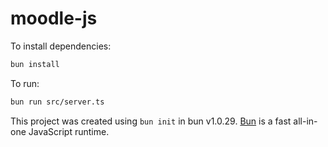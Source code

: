 # moodle-js

To install dependencies:

```bash
bun install
```

To run:

```bash
bun run src/server.ts
```

This project was created using `bun init` in bun v1.0.29. [Bun](https://bun.sh) is a fast all-in-one JavaScript runtime.
